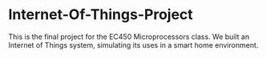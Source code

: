 # Internet-Of-Things-Project
This is the final project for the EC450 Microprocessors class. We built an Internet of Things system, simulating its uses in a smart home environment. 

